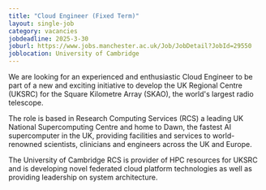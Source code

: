 ```yaml
---
title: "Cloud Engineer (Fixed Term)"
layout: single-job
category: vacancies
jobdeadline: 2025-3-30
joburl: https://www.jobs.manchester.ac.uk/Job/JobDetail?JobId=29550
joblocation: University of Cambridge
---
```


We are looking for an experienced and enthusiastic Cloud Engineer to be part of a new and exciting initiative to develop the UK Regional Centre (UKSRC) for the Square Kilometre Array (SKAO), the world's largest radio telescope.

The role is based in Research Computing Services (RCS) a leading UK National Supercomputing Centre and home to Dawn, the fastest AI supercomputer in the UK, providing facilities and services to world-renowned scientists, clinicians and engineers across the UK and Europe.

The University of Cambridge RCS is provider of HPC resources for UKSRC and is developing novel federated cloud platform technologies as well as providing leadership on system architecture.
